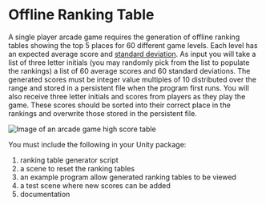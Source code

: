 # Offline Ranking Table

A single player arcade game requires the generation of offline ranking tables showing the top 5 places for 60 different game levels. Each level has an expected average score and [standard deviation](https://en.wikipedia.org/wiki/Standard_deviation). As input you will take a list of three letter initials (you may randomly pick from the list to populate the rankings) a list of 60 average scores and 60 standard deviations. The generated scores must be integer value multiples of 10 distributed over the range and stored in a persistent file when the program first runs. You will also receive three letter initials and scores from players as they play the game. These scores should be sorted into their correct place in the rankings and overwrite those stored in the persistent file.

![Image of an arcade game high score table](http://www.howdesign.com/wp-content/uploads/arcade-high-scores1.jpg "high score table")

You must include the following in your Unity package:

1. ranking table generator script
2. a scene to reset the ranking tables
3. an example program allow generated ranking tables to be viewed
4. a test scene where new scores can be added
5. documentation
